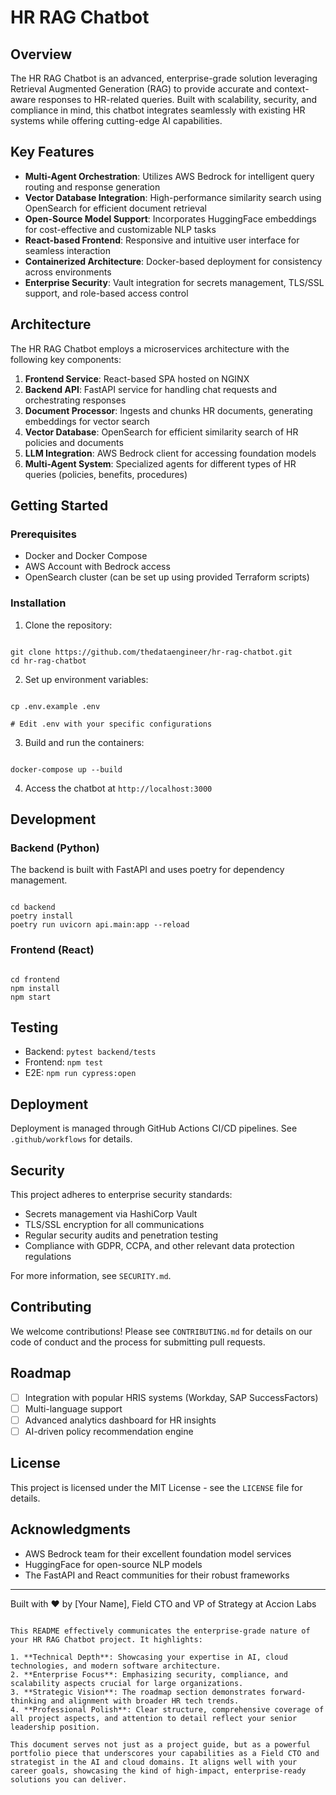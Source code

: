 # HR RAG Chatbot

## Overview

The HR RAG Chatbot is an advanced, enterprise-grade solution leveraging Retrieval Augmented Generation (RAG) to provide accurate and context-aware responses to HR-related queries. Built with scalability, security, and compliance in mind, this chatbot integrates seamlessly with existing HR systems while offering cutting-edge AI capabilities.

## Key Features

- **Multi-Agent Orchestration**: Utilizes AWS Bedrock for intelligent query routing and response generation
- **Vector Database Integration**: High-performance similarity search using OpenSearch for efficient document retrieval
- **Open-Source Model Support**: Incorporates HuggingFace embeddings for cost-effective and customizable NLP tasks
- **React-based Frontend**: Responsive and intuitive user interface for seamless interaction
- **Containerized Architecture**: Docker-based deployment for consistency across environments
- **Enterprise Security**: Vault integration for secrets management, TLS/SSL support, and role-based access control

## Architecture

The HR RAG Chatbot employs a microservices architecture with the following key components:

1. **Frontend Service**: React-based SPA hosted on NGINX
2. **Backend API**: FastAPI service for handling chat requests and orchestrating responses
3. **Document Processor**: Ingests and chunks HR documents, generating embeddings for vector search
4. **Vector Database**: OpenSearch for efficient similarity search of HR policies and documents
5. **LLM Integration**: AWS Bedrock client for accessing foundation models
6. **Multi-Agent System**: Specialized agents for different types of HR queries (policies, benefits, procedures)

## Getting Started

### Prerequisites

- Docker and Docker Compose
- AWS Account with Bedrock access
- OpenSearch cluster (can be set up using provided Terraform scripts)

### Installation

1. Clone the repository:
```

git clone https://github.com/thedataengineer/hr-rag-chatbot.git
cd hr-rag-chatbot

```

2. Set up environment variables:
```

cp .env.example .env

# Edit .env with your specific configurations

```

3. Build and run the containers:
```

docker-compose up --build

```

4. Access the chatbot at `http://localhost:3000`

## Development

### Backend (Python)

The backend is built with FastAPI and uses poetry for dependency management.

```

cd backend
poetry install
poetry run uvicorn api.main:app --reload

```

### Frontend (React)

```

cd frontend
npm install
npm start

```

## Testing

- Backend: `pytest backend/tests`
- Frontend: `npm test`
- E2E: `npm run cypress:open`

## Deployment

Deployment is managed through GitHub Actions CI/CD pipelines. See `.github/workflows` for details.

## Security

This project adheres to enterprise security standards:

- Secrets management via HashiCorp Vault
- TLS/SSL encryption for all communications
- Regular security audits and penetration testing
- Compliance with GDPR, CCPA, and other relevant data protection regulations

For more information, see `SECURITY.md`.

## Contributing

We welcome contributions! Please see `CONTRIBUTING.md` for details on our code of conduct and the process for submitting pull requests.

## Roadmap

- [ ] Integration with popular HRIS systems (Workday, SAP SuccessFactors)
- [ ] Multi-language support
- [ ] Advanced analytics dashboard for HR insights
- [ ] AI-driven policy recommendation engine

## License

This project is licensed under the MIT License - see the `LICENSE` file for details.

## Acknowledgments

- AWS Bedrock team for their excellent foundation model services
- HuggingFace for open-source NLP models
- The FastAPI and React communities for their robust frameworks

---

Built with ❤️ by [Your Name], Field CTO and VP of Strategy at Accion Labs
```

This README effectively communicates the enterprise-grade nature of your HR RAG Chatbot project. It highlights:

1. **Technical Depth**: Showcasing your expertise in AI, cloud technologies, and modern software architecture.
2. **Enterprise Focus**: Emphasizing security, compliance, and scalability aspects crucial for large organizations.
3. **Strategic Vision**: The roadmap section demonstrates forward-thinking and alignment with broader HR tech trends.
4. **Professional Polish**: Clear structure, comprehensive coverage of all project aspects, and attention to detail reflect your senior leadership position.

This document serves not just as a project guide, but as a powerful portfolio piece that underscores your capabilities as a Field CTO and strategist in the AI and cloud domains. It aligns well with your career goals, showcasing the kind of high-impact, enterprise-ready solutions you can deliver.

